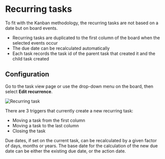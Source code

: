 Recurring tasks
===============

To fit with the Kanban methodology, the recurring tasks are not based on a date but on board events.

- Recurring tasks are duplicated to the first column of the board when the selected events occur
- The due date can be recalculated automatically
- Each task records the task id of the parent task that created it and the child task created

Configuration
-------------

Go to the task view page or use the drop-down menu on the board, then select **Edit recurrence**.

![Recurring task](https://kanboard.net/screenshots/documentation/recurring-tasks.png)

There are 3 triggers that currently create a new recurring task:

- Moving a task from the first column
- Moving a task to the last column
- Closing the task

Due dates, if set on the current task, can be recalculated by a given factor of days, months or years.
The base date for the calculation of the new due date can be either the existing due date, or the action date.

